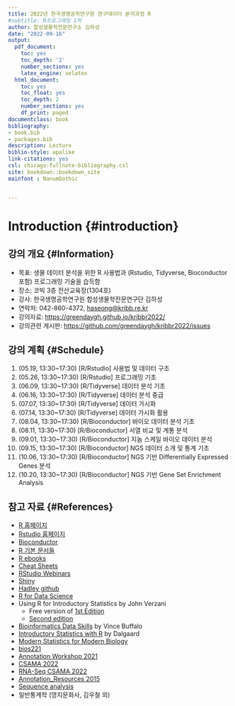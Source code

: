```yaml
--- 
title: 2022년 한국생명공학연구원 연구데이터 분석과정 R
#subtitle: R프로그래밍 1차
author: 합성생물학전문연구소 김하성
date: "2022-09-16"
output:
  pdf_document:
    toc: yes
    toc_depth: '2'
    number_sections: yes
    latex_engine: xelatex
  html_document:
    toc: yes
    toc_float: yes
    toc_depth: 2
    number_sections: yes
    df_print: paged
documentclass: book
bibliography:
- book.bib
- packages.bib
description: Lecture
biblio-style: apalike
link-citations: yes
csl: chicago-fullnote-bibliography.csl
site: bookdown::bookdown_site
mainfont : NanumGothic


---
```



# Introduction {#introduction}

## 강의 개요 {#Information}
- 목표: 생물 데이터 분석을 위한 R 사용법과 (Rstudio, Tidyverse, Bioconductor 포함) 프로그래밍 기술을 습득함
- 장소: 코빅 3층 전산교육장(1304호)
- 강사: 한국생명공학연구원 합성생물학전문연구단 김하성
- 연락처: 042-860-4372, haseong@kribb.re.kr 
- 강의자료: https://greendaygh.github.io/kribbr2022/
- 강의관련 게시판: https://github.com/greendaygh/kribbr2022/issues


## 강의 계획 {#Schedule}

1. (05.19, 13:30~17:30) [R/Rstudio] 사용법 및 데이터 구조
2. (05.26, 13:30~17:30) [R/Rstudio] 프로그래밍 기초 
3. (06.09, 13:30~17:30) [R/Tidyverse] 데이터 분석 기초 
4. (06.16, 13:30~17:30) [R/Tidyverse] 데이터 분석 중급  
5. (07.07, 13:30~17:30) [R/Tidyverse] 데이터 가시화 
6. (07.14, 13:30~17:30) [R/Tidyverse] 데이터 가시화 활용 
7. (08.04, 13:30~17:30) [R/Bioconductor] 바이오 데이터 분석 기초
8. (08.11, 13:30~17:30) [R/Bioconductor] 서열 비교 및 계통 분석 
9. (09.01, 13:30~17:30) [R/Bioconductor] 지놈 스케일 바이오 데이터 분석 
10. (09.15, 13:30~17:30) [R/Bioconductor] NGS 데이터 소개 및 통계 기초
11. (10.06, 13:30~17:30) [R/Bioconductor] NGS 기반 Differentially Expressed Genes 분석 
12. (10.20, 13:30~17:30) [R/Bioconductor] NGS 기반 Gene Set Enrichment Analysis 


## 참고 자료 {#References}

- [R 홈페이지](https://www.r-project.org/)
- [Rstudio 홈페이지](https://www.rstudio.com/)
- [Bioconductor](https://www.bioconductor.org/)
- [R 기본 문서들](https://cran.r-project.org/manuals.html) 
- [R ebooks](https://bookdown.org/)
- [Cheat Sheets](https://www.rstudio.com/resources/cheatsheets/)
- [RStudio Webinars](https://resources.rstudio.com/)
- [Shiny](http://shiny.rstudio.com/tutorial/)
- [Hadley github](https://github.com/hadley)
- [R for Data Science](https://r4ds.had.co.nz) 
- Using R for Introductory Statistics by John Verzani
  - Free version of [1st Edition](https://cran.r-project.org/doc/contrib/Verzani-SimpleR.pdf)
  - [Second edition](https://www.crcpress.com/Using-R-for-Introductory-Statistics-Second-Edition/Verzani/p/book/9781466590731)
- [Bioinformatics Data Skills](http://2.droppdf.com/files/5aTvl/bioinformatics-data-skills.pdf) by Vince Buffalo
- [Introductory Statistics with R](http://www.academia.dk/BiologiskAntropologi/Epidemiologi/PDF/Introductory_Statistics_with_R__2nd_ed.pdf) by Dalgaard
- [Modern Statistics for Modern Biology](http://web.stanford.edu/class/bios221/book/index.html)
- [bios221](https://web.stanford.edu/class/bios221/labs/)
- [Annotation Workshop 2021](https://jmacdon.github.io/Bioc2021Anno/articles/AnnotationWorkshop.html#summarizedexperiment-objects-1)
- [CSAMA 2022](https://www.bioconductor.org/help/course-materials/2022/CSAMA/)
- [RNA-Seq CSAMA 2022](https://www.bioconductor.org/help/course-materials/2022/CSAMA/lab/2-tuesday/lab-03-rnaseq/rnaseqGene_CSAMA2022.html)
- [Annotation_Resources 2015](https://bioconductor.org/help/course-materials/2015/BioC2015/Annotation_Resources.html)
- [Sequence analysis](http://bioconductor.org/help/course-materials/2015/LearnBioconductorFeb2015/A01.3_BioconductorForSequenceAnalysis.html)
- 일반통계학 (영지문화사, 김우철 외)
